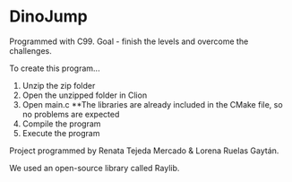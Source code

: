 # DinoJump
Programmed with C99. Goal - finish the levels and overcome the challenges.

To create this program...

1) Unzip the zip folder
2) Open the unzipped folder in Clion
3) Open main.c
	**The libraries are already included in the CMake file, so no problems are expected
4) Compile the program
5) Execute the program

Project programmed by Renata Tejeda Mercado & Lorena Ruelas Gaytán.

We used an open-source library called Raylib.
